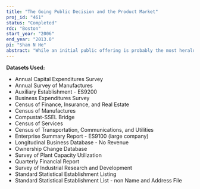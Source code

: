 ```yaml
---
title: "The Going Public Decision and the Product Market"
proj_id: "461"
status: "Completed"
rdc: "Boston"
start_year: "2006"
end_year: "2013.0"
pi: "Shan N He"
abstract: "While an initial public offering is probably the most heralded mechanism of going public, the most common and successful mechanism of going public is, however, through an acquisition of the private firm by an existing public company. Since going public allows the firm to access external financing through the equity market for the first time in its life, going public may have important implications for the firm’s product market performance as well. In this research project, we will analyze (for the first time in the literature) how the product market performance of a firm affects the timing of its going public decision. This analysis will inform the U.S. Census Bureau regarding the behavior of organizational change activity and its determinants, where the timing of changes in ownership informs business register processing activity.  We also analyze the consequences of a firm going public on various aspects of its subsequent product market performance. We propose to identify the sources of this poor performance by studying how a firm’s productivity, sales, market share, labor costs and employment levels, material costs, rental and administrative expenses, and capital expenditures change subsequent to going public. This analysis will provide important information on the way in which firms report the value of these measures as collected by Census Bureau programs."
---
```


**Datasets Used:**

  - Annual Capital Expenditures Survey 
  - Annual Survey of Manufactures 
  - Auxiliary Establishment - ES9200 
  - Business Expenditures Survey 
  - Census of Finance, Insurance, and Real Estate 
  - Census of Manufactures 
  - Compustat-SSEL Bridge 
  - Census of Services 
  - Census of Transportation, Communications, and Utilities 
  - Enterprise Summary Report - ES9100 (large company) 
  - Longitudinal Business Database - No Revenue 
  - Ownership Change Database 
  - Survey of Plant Capacity Utilization 
  - Quarterly Financial Report 
  - Survey of Industrial Research and Development 
  - Standard Statistical Establishment Listing 
  - Standard Statistical Establishment List - non Name and Address File 

